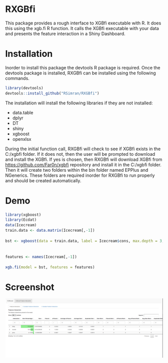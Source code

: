 # RXGBfi
This package provides a rough interface to XGBfi executable with R. It does this using the xgb.fi R function.
It calls the XGBfi executable with your data and presents the feature interaction in a Shiny Dashboard.

# Installation
Inorder to install this package the devtools R package is required. Once the devtools package is installed, RXGBfi can be installed using the following commands.

```r
library(devtools)
devtools::install_github("RSimran/RXGBfi")
```
The installation will install the following libraries if they are not installed:
* data.table
* dplyr
* DT
* shiny 
* xgboost
* openxlsx

During the initial function call, RXGBfi will check to see if XGBfi exists in the C:/xgbfi folder. If it does not, then the user will be prompted to download and install the XGBfi. If yes is chosen, then RXGBfi will download XGBfi from https://github.com/Far0n/xgbfi repository and install it in the C:/xgbfi folder. Then it will create two folders within the bin folder named EPPlus and NGenerics. These folders are required inorder for RXGBfi to run properly and should be created automatically.

# Demo
```r
library(xgboost)
library(Ecdat)
data(Icecream)
train.data <- data.matrix(Icecream[,-1])

bst <- xgboost(data = train.data, label = Icecream$cons, max.depth = 3, eta = 1, nthread = 2, nround = 2, objective = "reg:linear")


features <- names(Icecream[,-1])

xgb.fi(model = bst, features = features)
```

# Screenshot
![Alt text](https://github.com/RSimran/RXGBfi/blob/master/RXGBfi.PNG?raw=true)

